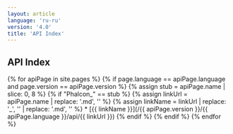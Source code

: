 ```yaml
---
layout: article
language: 'ru-ru'
version: '4.0'
title: 'API Index'
---
```

## API Index

{% for apiPage in site.pages %} {% if page.language == apiPage.language and page.version == apiPage.version %} {% assign stub = apiPage.name | slice: 0, 8 %} {% if "Phalcon_" == stub %} {% assign linkUrl = apiPage.name | replace: '.md', '' %} {% assign linkName = linkUrl | replace: '_', '\' | replace: '.md', '' %} * [{{ linkName }}](/{{ apiPage.version }}/{{ apiPage.language }}/api/{{ linkUrl }}) {% endif %} {% endif %} {% endfor %}